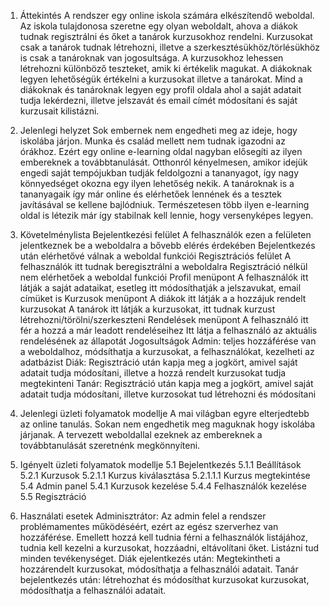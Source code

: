 1. Áttekintés
A rendszer egy online iskola számára elkészítendő weboldal. Az iskola tulajdonosa szeretne egy olyan weboldalt, ahova a diákok tudnak regisztrálni és őket a tanárok kurzusokhoz rendelni. Kurzusokat csak a tanárok tudnak létrehozni, illetve a szerkesztésükhöz/törlésükhöz is csak a tanároknak van jogosultsága. A kurzusokhoz lehessen létrehozni különböző teszteket, amik ki értékelik magukat. A diákoknak legyen lehetőségük értékelni a kurzusokat illetve a tanárokat. Mind a diákoknak és tanároknak legyen egy profil oldala ahol a saját adatait tudja lekérdezni, illetve jelszavát és email címét módosítani és saját kurzusait kilistázni.

2. Jelenlegi helyzet
Sok embernek nem engedheti meg az ideje, hogy iskolába járjon. Munka és család mellett nem tudnak igazodni az órákhoz. Ezért egy online e-learning oldal nagyban elősegíti az ilyen embereknek a továbbtanulását. Otthonról kényelmesen, amikor idejük engedi saját tempójukban tudják feldolgozni a tananyagot, így nagy könnyedséget okozna egy ilyen lehetőség nekik. A tanároknak is a tananyagaik így már online és elérhetőek lennének és a tesztek javításával se kellene bajlódniuk. Természetesen több ilyen e-learning oldal is létezik már így stabilnak kell lennie, hogy versenyképes legyen.

3. Követelménylista
Bejelentkezési felület
A felhasználók ezen a felületen jelentkeznek be a weboldalra a bővebb elérés érdekében
Bejelentkezés után elérhetővé válnak a weboldal funkciói
Regisztrációs felület
A felhasználók itt tudnak beregisztrálni a weboldalra
Regisztráció nélkül nem elérhetőek a weboldal funkciói
Profil menüpont
A felhasználók itt látják a saját adataikat, esetleg itt módosíthatják a jelszavukat, email címüket is
Kurzusok menüpont
A diákok itt látják a a hozzájuk rendelt kurzusokat
A tanárok itt látják a kurzusokat, itt tudnak kurzust létrehozni/törölni/szerkeszteni
Rendelések menüpont
A felhasználó itt fér a hozzá a már leadott rendeléseihez
Itt látja a felhasználó az aktuális rendelésének az állapotát
Jogosultságok
Admin: teljes hozzáférése van a weboldalhoz, módsíthatja a kurzusokat, a felhasználókat, kezelheti az adatbázist
Diák: Regisztráció után kapja meg a jogkört, amivel saját adatait tudja módosítani, illetve a hozzá rendelt kurzusokat tudja megtekinteni
Tanár: Regisztráció után kapja meg a jogkört, amivel saját adatait tudja módosítani, illetve kurzosokat tud létrehozni és módosítani

4. Jelenlegi üzleti folyamatok modellje
A mai világban egyre elterjedtebb az online tanulás. Sokan nem engedhetik meg maguknak hogy iskolába járjanak. A tervezett weboldallal ezeknek az embereknek a továbbtanulását szeretnénk megkönnyíteni.

5. Igényelt üzleti folyamatok modellje
5.1 Bejelentkezés
    5.1.1 Beállítások
5.2.1 Kurzusok
    5.2.1.1 Kurzus kiválasztása
	5.2.1.1.1 Kurzus megtekintése
5.4 Admin panel
    5.4.1 Kurzusok kezelése
    5.4.4 Felhasználók kezelése
5.5 Regisztráció

6. Használati esetek
Adminisztrátor: Az admin felel a rendszer problémamentes működéséért, ezért az egész szerverhez van hozzáférése. Emellett hozzá kell tudnia férni a felhasználók listájához, tudnia kell kezelni a kurzusokat, hozzáadni, eltávolítani őket. Listázni tud minden tevékenységet. Diák ejelentkezés után: Megtekintheti a hozzárendelt kurzusokat, módosíthatja a felhasználói adatait. Tanár bejelentkezés után: létrehozhat és módosíthat kurzusokat kurzusokat, módosíthatja a felhasználói adatait. 

